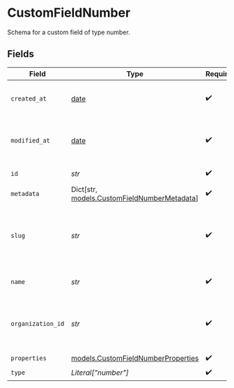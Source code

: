 # CustomFieldNumber

Schema for a custom field of type number.


## Fields

| Field                                                                                 | Type                                                                                  | Required                                                                              | Description                                                                           |
| ------------------------------------------------------------------------------------- | ------------------------------------------------------------------------------------- | ------------------------------------------------------------------------------------- | ------------------------------------------------------------------------------------- |
| `created_at`                                                                          | [date](https://docs.python.org/3/library/datetime.html#date-objects)                  | :heavy_check_mark:                                                                    | Creation timestamp of the object.                                                     |
| `modified_at`                                                                         | [date](https://docs.python.org/3/library/datetime.html#date-objects)                  | :heavy_check_mark:                                                                    | Last modification timestamp of the object.                                            |
| `id`                                                                                  | *str*                                                                                 | :heavy_check_mark:                                                                    | The ID of the object.                                                                 |
| `metadata`                                                                            | Dict[str, [models.CustomFieldNumberMetadata](../models/customfieldnumbermetadata.md)] | :heavy_check_mark:                                                                    | N/A                                                                                   |
| `slug`                                                                                | *str*                                                                                 | :heavy_check_mark:                                                                    | Identifier of the custom field. It'll be used as key when storing the value.          |
| `name`                                                                                | *str*                                                                                 | :heavy_check_mark:                                                                    | Name of the custom field.                                                             |
| `organization_id`                                                                     | *str*                                                                                 | :heavy_check_mark:                                                                    | The ID of the organization owning the custom field.                                   |
| `properties`                                                                          | [models.CustomFieldNumberProperties](../models/customfieldnumberproperties.md)        | :heavy_check_mark:                                                                    | N/A                                                                                   |
| `type`                                                                                | *Literal["number"]*                                                                   | :heavy_check_mark:                                                                    | N/A                                                                                   |